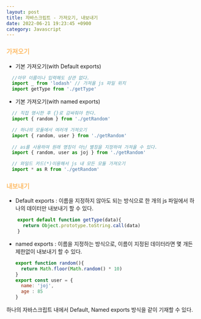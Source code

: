 ```yaml
---
layout: post
title: 자바스크립트 - 가져오기, 내보내기
date: 2022-06-21 19:23:45 +0900
category: Javascript
---
```

### <span style="color:#febc68;font-weight:bold">가져오기</span>  
- 기본 가져오기(with Default exports)
```javascript
  //아무 이름이나 입력해도 상관 없다.
  import _ from 'lodash' // 가져올 js 파일 위치
  import getType from './getType' 
```

- 기본 가져오기(with named exports)
```javascript
  // 직접 명시한 후 {}로 감싸줘야 한다.
  import { random } from './getRandom' 

  // 하나의 모듈에서 여러개 가져오기
  import { random, user } from './getRandom' 
  
  // as를 사용하여 원래 명칭이 아닌 별칭을 지정하여 가져올 수 있다.
  import { random, user as joj } from './getRandom' 

  // 와일드 카드(*)이용해서 js 내 모든 모듈 가져오기
  import * as R from './getRandom'
```

### <span style="color:#febc68;font-weight:bold">내보내기</span>  
- Default exports : 이름을 지정하지 않아도 되는 방식으로 한 개의 js 파일에서 하나의 데이터만 내보내기 할 수 있다.
```javascript
    export default function getType(data){
      return Object.prototype.toString.call(data)
    }
```
- named exports : 이름을 지정하는 방식으로, 이름이 지정된 데이터라면 몇 개든 제한없이 내보내기 할 수 있다.  

    ```javascript
    export function random(){
      return Math.floor(Math.random() * 10)
    }
    export const user = {
      name: 'joj',
      age : 85
    }
    
    ```


하나의 자바스크립트 내에서 Default, Named exports 방식을 같이 기재할 수 있다.